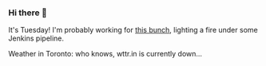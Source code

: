 ### Hi there :wave:

It's Tuesday! I'm probably working for [this bunch](https://github.com/kohofinancial), lighting a fire under some Jenkins pipeline.

Weather in Toronto: who knows, wttr.in is currently down...
